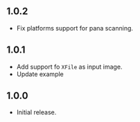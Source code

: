 ## 1.0.2

* Fix platforms support for pana scanning.

## 1.0.1

* Add support fo `XFile` as input image.
* Update example

## 1.0.0

* Initial release.
